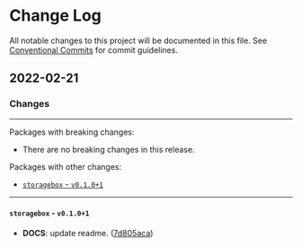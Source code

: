 # Change Log

All notable changes to this project will be documented in this file.
See [Conventional Commits](https://conventionalcommits.org) for commit guidelines.

## 2022-02-21

### Changes

---

Packages with breaking changes:

 - There are no breaking changes in this release.

Packages with other changes:

 - [`storagebox` - `v0.1.0+1`](#storagebox---v0101)

---

#### `storagebox` - `v0.1.0+1`

 - **DOCS**: update readme. ([7d805aca](https://github.com/invertase/dart-cli-utilities/commit/7d805acae21f1594e98c34d3986e85ba452c1d65))


